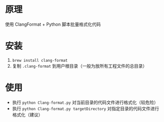 # 原理
使用 ClangFormat + Python 脚本批量格式化代码

# 安装
1. `brew install clang-format`
2. 复制 `.clang-format` 到用户根目录（一般为放所有工程文件的总目录）

# 使用
+ 执行 `python Clang-format.py` 对当前目录的代码文件进行格式化（较危险）
+ 执行 `python Clang-format.py targetDirectory` 对指定目录的代码文件进行格式化（建议）
